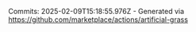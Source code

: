 Commits: 2025-02-09T15:18:55.976Z - Generated via https://github.com/marketplace/actions/artificial-grass
<br>
